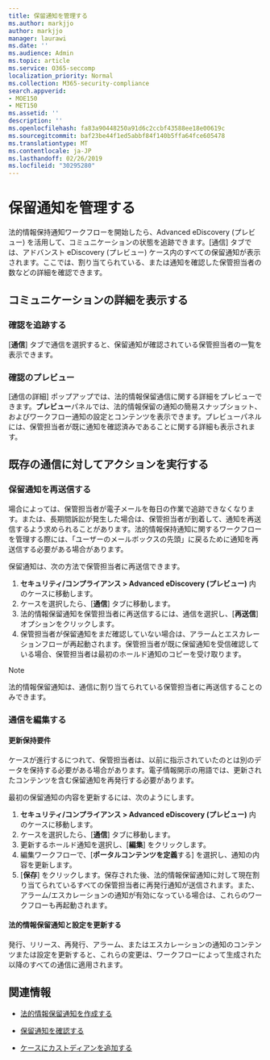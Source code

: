 ```yaml
---
title: 保留通知を管理する
ms.author: markjjo
author: markjjo
manager: laurawi
ms.date: ''
ms.audience: Admin
ms.topic: article
ms.service: O365-seccomp
localization_priority: Normal
ms.collection: M365-security-compliance
search.appverid:
- MOE150
- MET150
ms.assetid: ''
description: ''
ms.openlocfilehash: fa83a90448250a91d6c2ccbf43588ee18e00619c
ms.sourcegitcommit: baf23be44f1ed5abbf84f140b5ffa64fce605478
ms.translationtype: MT
ms.contentlocale: ja-JP
ms.lasthandoff: 02/26/2019
ms.locfileid: "30295280"
---
```

# <a name="manage-hold-notifications"></a>保留通知を管理する

法的情報保持通知ワークフローを開始したら、Advanced eDiscovery (プレビュー) を活用して、コミュニケーションの状態を追跡できます。[通信] タブでは、アドバンスト eDiscovery (プレビュー) ケース内のすべての保留通知が表示されます。ここでは、割り当てられている、または通知を確認した保管担当者の数などの詳細を確認できます。

## <a name="view-communication-details"></a>コミュニケーションの詳細を表示する

### <a name="track-acknowledgements"></a>確認を追跡する

[**通信**] タブで通信を選択すると、保留通知が確認されている保管担当者の一覧を表示できます。 

### <a name="preview-acknowledgements"></a>確認のプレビュー

[通信の詳細] ポップアップでは、法的情報保留通信に関する詳細をプレビューできます。**プレビュー**パネルでは、法的情報保留の通知の簡易スナップショット、およびワークフロー通知の設定とコンテンツを表示できます。プレビューパネルには、保管担当者が既に通知を確認済みであることに関する詳細も表示されます。

## <a name="taking-action-on-existing-communications"></a>既存の通信に対してアクションを実行する

### <a name="re-send-a-hold-notice"></a>保留通知を再送信する

場合によっては、保管担当者が電子メールを毎日の作業で追跡できなくなります。または、長期間訴訟が発生した場合は、保管担当者が到着して、通知を再送信するよう求められることがあります。法的情報保持通知に関するワークフローを管理する際には、「ユーザーのメールボックスの先頭」に戻るために通知を再送信する必要がある場合があります。

保留通知は、次の方法で保管担当者に再送信できます。
1. **セキュリティ/コンプライアンス > Advanced eDiscovery (プレビュー)** 内のケースに移動します。
2. ケースを選択したら、[**通信**] タブに移動します。
3. 法的情報保留通知を保管担当者に再送信するには、通信を選択し、[**再送信**] オプションをクリックします。
4. 保管担当者が保留通知をまだ確認していない場合は、アラームとエスカレーションフローが再起動されます。保管担当者が既に保留通知を受信確認している場合、保管担当者は最初のホールド通知のコピーを受け取ります。

> [!NOTE]
> 法的情報保留通知は、通信に割り当てられている保管担当者に再送信することのみできます。 

### <a name="edit-a-communication"></a>通信を編集する

#### <a name="update-preservation-requirements"></a>更新保持要件
  
ケースが進行するにつれて、保管担当者は、以前に指示されていたのとは別のデータを保持する必要がある場合があります。電子情報開示の用語では、更新されたコンテンツを含む保留通知を再発行する必要があります。

最初の保留通知の内容を更新するには、次のようにします。

1. **セキュリティ/コンプライアンス > Advanced eDiscovery (プレビュー)** 内のケースに移動します。
2. ケースを選択したら、[**通信**] タブに移動します。
3. 更新するホールド通知を選択し、[**編集**] をクリックします。
4. 編集ワークフローで、[**ポータルコンテンツを定義**する] を選択し、通知の内容を更新します。 
5. [**保存**] をクリックします。保存された後、法的情報保留通知に対して現在割り当てられているすべての保管担当者に再発行通知が送信されます。また、アラーム/エスカレーションの通知が有効になっている場合は、これらのワークフローも再起動されます。 


#### <a name="update-legal-hold-notifications-and-settings"></a>法的情報保留通知と設定を更新する

発行、リリース、再発行、アラーム、またはエスカレーションの通知のコンテンツまたは設定を更新すると、これらの変更は、ワークフローによって生成された以降のすべての通信に適用されます。

## <a name="related-information"></a>関連情報 

- [法的情報保留通知を作成する](create-hold-notification.md)
    
- [保留通知を確認する](acknowledge-hold-notification.md)
    
- [ケースにカストディアンを追加する](add-custodians-to-case.md)